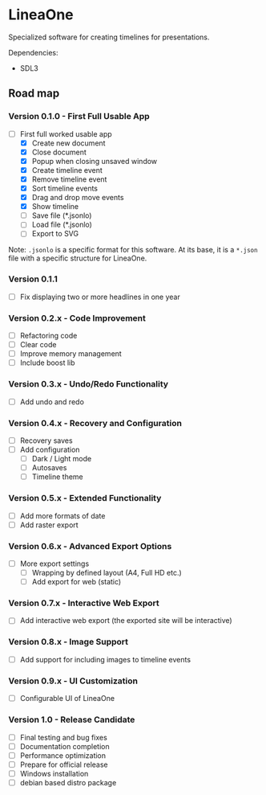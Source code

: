 # LineaOne

Specialized software for creating timelines for presentations.

Dependencies:

- SDL3

## Road map

### Version 0.1.0 - First Full Usable App
- [ ] First full worked usable app
  - [x] Create new document
  - [x] Close document
  - [x] Popup when closing unsaved window
  - [x] Create timeline event
  - [x] Remove timeline event
  - [x] Sort timeline events
  - [x] Drag and drop move events
  - [x] Show timeline
  - [ ] Save file (*.jsonlo)
  - [ ] Load file (*.jsonlo)
  - [ ] Export to SVG

Note: `.jsonlo` is a specific format for this software. At its base, it is a `*.json` file with a specific structure for LineaOne.

### Version 0.1.1
- [ ] Fix displaying two or more headlines in one year

### Version 0.2.x - Code Improvement
- [ ] Refactoring code
- [ ] Clear code
- [ ] Improve memory management
- [ ] Include boost lib

### Version 0.3.x - Undo/Redo Functionality
- [ ] Add undo and redo

### Version 0.4.x - Recovery and Configuration
- [ ] Recovery saves
- [ ] Add configuration
  - [ ] Dark / Light mode
  - [ ] Autosaves
  - [ ] Timeline theme

### Version 0.5.x - Extended Functionality
- [ ] Add more formats of date
- [ ] Add raster export

### Version 0.6.x - Advanced Export Options
- [ ] More export settings
  - [ ] Wrapping by defined layout (A4, Full HD etc.)
  - [ ] Add export for web (static)

### Version 0.7.x - Interactive Web Export
- [ ] Add interactive web export (the exported site will be interactive)

### Version 0.8.x - Image Support
- [ ] Add support for including images to timeline events

### Version 0.9.x - UI Customization
- [ ] Configurable UI of LineaOne

### Version 1.0 - Release Candidate
- [ ] Final testing and bug fixes
- [ ] Documentation completion
- [ ] Performance optimization
- [ ] Prepare for official release
- [ ] Windows installation
- [ ] debian based distro package